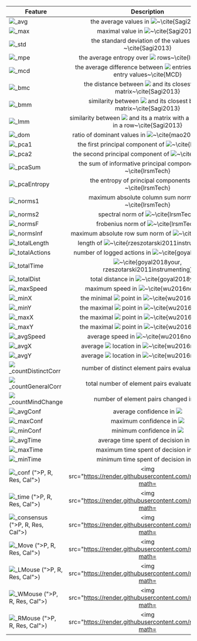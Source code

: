 | Feature                                    |                                     Description                                    |
|--------------------------------------------|:----------------------------------------------------------------------------------:|
| <img src="https://render.githubusercontent.com/render/math?math=\Phi_{LRSM}">\_avg                         |                      the average values in <img src="https://render.githubusercontent.com/render/math?math=M">~\cite{Sagi2013}                     |
| <img src="https://render.githubusercontent.com/render/math?math=\Phi_{LRSM}">\_max                         |                        maximal value in <img src="https://render.githubusercontent.com/render/math?math=M">~\cite{Sagi2013}                        |
| <img src="https://render.githubusercontent.com/render/math?math=\Phi_{LRSM}">\_std                         |             the standard deviation of the values in <img src="https://render.githubusercontent.com/render/math?math=M">~\cite{Sagi2013}            |
| <img src="https://render.githubusercontent.com/render/math?math=\Phi_{LRSM}">\_mpe                         |                  the average entropy over <img src="https://render.githubusercontent.com/render/math?math=M"> rows~\cite{lrsmTech}                 |
| <img src="https://render.githubusercontent.com/render/math?math=\Phi_{LRSM}">\_mcd                         |     the average difference between <img src="https://render.githubusercontent.com/render/math?math=M"> entries and mean entry values~\cite{MCD}    |
| <img src="https://render.githubusercontent.com/render/math?math=\Phi_{LRSM}">\_bmc                         |       the distance between <img src="https://render.githubusercontent.com/render/math?math=M"> and its closest binary matrix~\cite{Sagi2013}       |
| <img src="https://render.githubusercontent.com/render/math?math=\Phi_{LRSM}">\_bmm                         |        similarity between <img src="https://render.githubusercontent.com/render/math?math=M"> and its closest binary matrix~\cite{Sagi2013}        |
| <img src="https://render.githubusercontent.com/render/math?math=\Phi_{LRSM}">\_lmm                         | similarity between <img src="https://render.githubusercontent.com/render/math?math=M"> and its a matrix with a single ">1"> in a row~\cite{Sagi2013} |
| <img src="https://render.githubusercontent.com/render/math?math=\Phi_{LRSM}">\_dom                         |                ratio of dominant values in <img src="https://render.githubusercontent.com/render/math?math=M">~\cite{mao2011towards}               |
| <img src="https://render.githubusercontent.com/render/math?math=\Phi_{LRSM}">\_pca1                        |                the first principal component of <img src="https://render.githubusercontent.com/render/math?math=M">~\cite{lrsmTech}                |
| <img src="https://render.githubusercontent.com/render/math?math=\Phi_{LRSM}">\_pca2                        |                the second principal component of <img src="https://render.githubusercontent.com/render/math?math=M">~\cite{lrsmTech}               |
| <img src="https://render.githubusercontent.com/render/math?math=\Phi_{LRSM}">\_pcaSum                      |         the sum of informative principal components of <img src="https://render.githubusercontent.com/render/math?math=M">~\cite{lrsmTech}         |
| <img src="https://render.githubusercontent.com/render/math?math=\Phi_{LRSM}">\_pcaEntropy                  |             the entropy of principal components of <img src="https://render.githubusercontent.com/render/math?math=M">~\cite{lrsmTech}             |
| <img src="https://render.githubusercontent.com/render/math?math=\Phi_{LRSM}">\_norms1                      |               maximum absolute column sum norm of <img src="https://render.githubusercontent.com/render/math?math=M">~\cite{lrsmTech}              |
| <img src="https://render.githubusercontent.com/render/math?math=\Phi_{LRSM}">\_norms2                      |                        spectral norm of <img src="https://render.githubusercontent.com/render/math?math=M">~\cite{lrsmTech}                        |
| <img src="https://render.githubusercontent.com/render/math?math=\Phi_{LRSM}">\_normsF                      |                        frobenius norm of <img src="https://render.githubusercontent.com/render/math?math=M">~\cite{lrsmTech}                       |
| <img src="https://render.githubusercontent.com/render/math?math=\Phi_{LRSM}">\_normsInf                    |                maximum absolute row sum norm of <img src="https://render.githubusercontent.com/render/math?math=M">~\cite{lrsmTech}                |
| <img src="https://render.githubusercontent.com/render/math?math=\Phi_{Mou}">\_totalLength                  |                 length of <img src="https://render.githubusercontent.com/render/math?math=G">~\cite{rzeszotarski2011instrumenting}                 |
| <img src="https://render.githubusercontent.com/render/math?math=\Phi_{Mou}">\_totalActions                 |                number of logged actions in <img src="https://render.githubusercontent.com/render/math?math=G">~\cite{goyal2018your}                |
| <img src="https://render.githubusercontent.com/render/math?math=\Phi_{Mou}">\_totalTime                    |           <img src="https://render.githubusercontent.com/render/math?math=G.T-G.1">~\cite{goyal2018your, rzeszotarski2011instrumenting}          |
| <img src="https://render.githubusercontent.com/render/math?math=\Phi_{Mou}">\_totalDist                    |                     total distance in <img src="https://render.githubusercontent.com/render/math?math=G">~\cite{goyal2018your}                     |
| <img src="https://render.githubusercontent.com/render/math?math=\Phi_{Mou}">\_maxSpeed                     |                      maximum speed in <img src="https://render.githubusercontent.com/render/math?math=G">~\cite{wu2016novices}                     |
| <img src="https://render.githubusercontent.com/render/math?math=\Phi_{Mou}">\_minX                         |                  the minimal <img src="https://render.githubusercontent.com/render/math?math=x"> point in <img src="https://render.githubusercontent.com/render/math?math=G">~\cite{wu2016novices}                 |
| <img src="https://render.githubusercontent.com/render/math?math=\Phi_{Mou}">\_minY                         |                  the maximal <img src="https://render.githubusercontent.com/render/math?math=y"> point in <img src="https://render.githubusercontent.com/render/math?math=G">~\cite{wu2016novices}                 |
| <img src="https://render.githubusercontent.com/render/math?math=\Phi_{Mou}">\_maxX                         |                  the maximal <img src="https://render.githubusercontent.com/render/math?math=x"> point in <img src="https://render.githubusercontent.com/render/math?math=G">~\cite{wu2016novices}                 |
| <img src="https://render.githubusercontent.com/render/math?math=\Phi_{Mou}">\_maxY                         |                  the maximal <img src="https://render.githubusercontent.com/render/math?math=y"> point in <img src="https://render.githubusercontent.com/render/math?math=G">~\cite{wu2016novices}                 |
| <img src="https://render.githubusercontent.com/render/math?math=\Phi_{Mou}">\_avgSpeed                     |                      average speed in <img src="https://render.githubusercontent.com/render/math?math=G">~\cite{wu2016novices}                     |
| <img src="https://render.githubusercontent.com/render/math?math=\Phi_{Mou}">\_avgX                         |                  average <img src="https://render.githubusercontent.com/render/math?math=x"> location in <img src="https://render.githubusercontent.com/render/math?math=G">~\cite{wu2016novices}                  |
| <img src="https://render.githubusercontent.com/render/math?math=\Phi_{Mou}">\_avgY                         |                  average <img src="https://render.githubusercontent.com/render/math?math=y"> location in <img src="https://render.githubusercontent.com/render/math?math=G">~\cite{wu2016novices}                  |
| <img src="https://render.githubusercontent.com/render/math?math=\Phi_{Beh}">\_countDistinctCorr            |                  number of distinct element pairs evaluated in <img src="https://render.githubusercontent.com/render/math?math=H">                 |
| <img src="https://render.githubusercontent.com/render/math?math=\Phi_{Beh}">\_countGeneralCorr             |                   total number of element pairs evaluated in <img src="https://render.githubusercontent.com/render/math?math=H">                   |
| <img src="https://render.githubusercontent.com/render/math?math=\Phi_{Beh}">\_countMindChange              |                       number of element pairs changed in <img src="https://render.githubusercontent.com/render/math?math=H">                       |
| <img src="https://render.githubusercontent.com/render/math?math=\Phi_{Beh}">\_avgConf                      |                              average confidence in <img src="https://render.githubusercontent.com/render/math?math=H">                             |
| <img src="https://render.githubusercontent.com/render/math?math=\Phi_{Beh}">\_maxConf                      |                              maximum confidence in <img src="https://render.githubusercontent.com/render/math?math=H">                             |
| <img src="https://render.githubusercontent.com/render/math?math=\Phi_{Beh}">\_minConf                      |                              minimum confidence in <img src="https://render.githubusercontent.com/render/math?math=H">                             |
| <img src="https://render.githubusercontent.com/render/math?math=\Phi_{Beh}">\_avgTime                      |                        average time spent of decision in <img src="https://render.githubusercontent.com/render/math?math=H">                       |
| <img src="https://render.githubusercontent.com/render/math?math=\Phi_{Beh}">\_maxTime                      |                        maximum time spent of decision in <img src="https://render.githubusercontent.com/render/math?math=H">                       |
| <img src="https://render.githubusercontent.com/render/math?math=\Phi_{Beh}">\_minTime                      |                        minimum time spent of decision in <img src="https://render.githubusercontent.com/render/math?math=H">                       |
| <img src="https://render.githubusercontent.com/render/math?math=\Phi_{Seq}">\_conf (">P, R, Res, Cal">)      |          <img src="https://render.githubusercontent.com/render/math?math=|C|">-size vector of LSTM predictions over confidence sequence          |
| <img src="https://render.githubusercontent.com/render/math?math=\Phi_{Seq}">\_time (">P, R, Res, Cal">)      |             <img src="https://render.githubusercontent.com/render/math?math=|C|">-size vector of LSTM predictions over time sequence             |
| <img src="https://render.githubusercontent.com/render/math?math=\Phi_{Seq}">\_consensus (">P, R, Res, Cal">) |           <img src="https://render.githubusercontent.com/render/math?math=|C|">-size vector of LSTM predictions over consensus sequence          |
| <img src="https://render.githubusercontent.com/render/math?math=\Phi_{Spa}">\_Move (">P, R, Res, Cal">)      |             <img src="https://render.githubusercontent.com/render/math?math=|C|">-size vector of CNN predictions over <img src="https://render.githubusercontent.com/render/math?math=P_{\emptyset}">            |
| <img src="https://render.githubusercontent.com/render/math?math=\Phi_{Spa}">\_LMouse (">P, R, Res, Cal">)    |                 <img src="https://render.githubusercontent.com/render/math?math=|C|">-size vector of CNN predictions over <img src="https://render.githubusercontent.com/render/math?math=P_{l}">                |
| <img src="https://render.githubusercontent.com/render/math?math=\Phi_{Spa}">\_WMouse (">P, R, Res, Cal">)    |                 <img src="https://render.githubusercontent.com/render/math?math=|C|">-size vector of CNN predictions over <img src="https://render.githubusercontent.com/render/math?math=P_{s}">                |
| <img src="https://render.githubusercontent.com/render/math?math=\Phi_{Spa}">\_RMouse (">P, R, Res, Cal">)    |                 <img src="https://render.githubusercontent.com/render/math?math=|C|">-size vector of CNN predictions over <img src="https://render.githubusercontent.com/render/math?math=P_{r}">                |